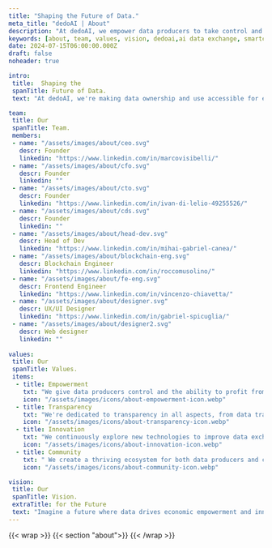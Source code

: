 ```yaml
---
title: "Shaping the Future of Data."
meta_title: "dedoAI | About"
description: "At dedoAI, we empower data producers to take control and profit from their data. Join us in shaping a transparent and innovative future for the data economy."
keywords: [about, team, values, vision, dedoai,ai data exchange, smartcontracts]
date: 2024-07-15T06:00:00.000Z
draft: false
noheader: true

intro:
 title:  Shaping the 
 spanTitle: Future of Data.
 text: "At dedoAI, we're making data ownership and use accessible for everyone. Our mission is to help you control and profit from your data. Using blockchain, we ensure fair and transparent exchanges, valuing your data as a key asset in the digital economy."

team: 
 title: Our
 spanTitle: Team.
 members:
 - name: "/assets/images/about/ceo.svg"
   descr: Founder
   linkedin: "https://www.linkedin.com/in/marcovisibelli/"
 - name: "/assets/images/about/cfo.svg"
   descr: Founder
   linkedin: ""
 - name: "/assets/images/about/cto.svg"
   descr: Founder
   linkedin: "https://www.linkedin.com/in/ivan-di-lelio-49255526/"
 - name: "/assets/images/about/cds.svg"
   descr: Founder
   linkedin: ""
 - name: "/assets/images/about/head-dev.svg"
   descr: Head of Dev
   linkedin: "https://www.linkedin.com/in/mihai-gabriel-canea/"
 - name: "/assets/images/about/blockchain-eng.svg"
   descr: Blockchain Engineer
   linkedin: "https://www.linkedin.com/in/roccomusolino/"
 - name: "/assets/images/about/fe-eng.svg"
   descr: Frontend Engineer
   linkedin: "https://www.linkedin.com/in/vincenzo-chiavetta/"
 - name: "/assets/images/about/designer.svg"
   descr: UX/UI Designer
   linkedin: "https://www.linkedin.com/in/gabriel-spicuglia/"
 - name: "/assets/images/about/designer2.svg"
   descr: Web designer
   linkedin: ""
 
values:
 title: Our 
 spanTitle: Values.
 items:
  - title: Empowerment
    txt: "We give data producers control and the ability to profit from their data."
    icon: "/assets/images/icons/about-empowerment-icon.webp"
  - title: Transparency
    txt: "We're dedicated to transparency in all aspects, from data transactions to platform operations."
    icon: "/assets/images/icons/about-transparency-icon.webp"
  - title: Innovation
    txt: "We continuously explore new technologies to improve data exchange."
    icon: "/assets/images/icons/about-innovation-icon.webp"
  - title: Community
    txt: " We create a thriving ecosystem for both data producers and consumers."
    icon: "/assets/images/icons/about-community-icon.webp"

vision:
 title: Our
 spanTitle: Vision.
 extraTitle: for the Future
 text: "Imagine a future where data drives economic empowerment and innovation. At dedoAI, we're committed to making this a reality. With advanced technology and a community focus, we're revolutionizing the data economy. Join us in democratizing data and unlocking its true value for everyone."
---
```

{{< wrap >}}
{{< section "about">}}
{{< /wrap >}}
